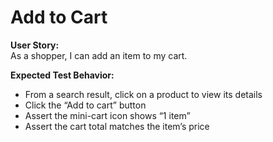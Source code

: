 # Add to Cart

**User Story:**  
As a shopper, I can add an item to my cart.

**Expected Test Behavior:**  
- From a search result, click on a product to view its details  
- Click the “Add to cart” button  
- Assert the mini-cart icon shows “1 item”  
- Assert the cart total matches the item’s price
